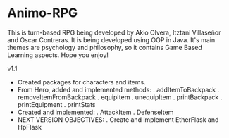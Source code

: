 # Animo-RPG
This is turn-based RPG being developed by Akio Olvera, Itztani Villaseñor and Oscar Contreras.
It is being developed using OOP in Java.
It's main themes are psychology and philosophy, so it contains Game Based Learning aspects.
Hope you enjoy!

v1.1
- Created packages for characters and items.
- From Hero, added and implemented methods:
	. addItemToBackpack
	. removeItemFromBackpack
	. equipItem
	. unequipItem
	. printBackpack
	. printEquipment
	. printStats
- Created and implemented:
	. AttackItem
	. DefenseItem
- NEXT VERSION OBJECTIVES:
	. Create and implement EtherFlask and HpFlask

